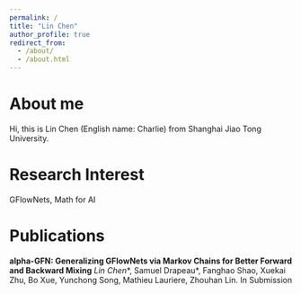```yaml
---
permalink: /
title: "Lin Chen"
author_profile: true
redirect_from: 
  - /about/
  - /about.html
---
```


<script>
MathJax = {
  tex: {
    inlineMath: [['$', '$'], ['\\(', '\\)']]
  }
};
</script>
<script src="https://cdn.jsdelivr.net/npm/mathjax@3/es5/tex-chtml.js" async></script>


About me
=====

Hi, this is Lin Chen (English name: Charlie) from Shanghai Jiao Tong University.


Research Interest
=====

GFlowNets, Math for AI

Publications
======

**alpha-GFN: Generalizing GFlowNets via Markov Chains for Better Forward and Backward Mixing**
  *Lin Chen*\*, Samuel Drapeau\*, Fanghao Shao, Xuekai Zhu, Bo Xue, Yunchong Song, Mathieu Lauriere, Zhouhan Lin.
In Submission




